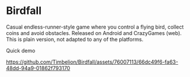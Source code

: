 # Birdfall

Casual endless-runner-style game where you control a flying bird, collect coins and avoid obstacles. Released on Android and CrazyGames (web).
This is plain version, not adapted to any of the platforms.

Quick demo

https://github.com/Timbelion/Birdfall/assets/76007113/66dc49f6-fa63-48dd-94a9-01862f793170


